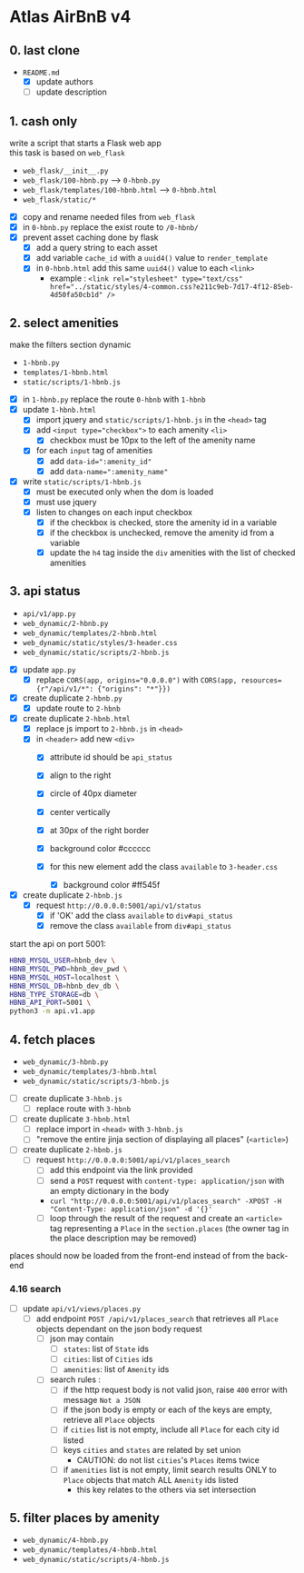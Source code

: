 # Atlas AirBnB v4

## 0. last clone

- `README.md`
	- [x] update authors
	- [ ] update description

## 1. cash only

write a script that starts a Flask web app\
this task is based on `web_flask`

- `web_flask/__init__.py`
- `web_flask/100-hbnb.py` --> `0-hbnb.py`
- `web_flask/templates/100-hbnb.html` --> `0-hbnb.html`
- `web_flask/static/*`

- [x] copy and rename needed files from `web_flask`
- [x] in `0-hbnb.py` replace the exist route to `/0-hbnb/`
- [x] prevent asset caching done by flask
	- [x] add a query string to each asset
	- [x] add variable `cache_id` with a `uuid4()` value to `render_template`
	- [x] in `0-hbnb.html` add this same `uuid4()` value to each `<link>`
		- example :
`<link
rel="stylesheet"
type="text/css"
href="../static/styles/4-common.css?e211c9eb-7d17-4f12-85eb-4d50fa50cb1d"
/>`

## 2. select amenities

make the filters section dynamic

- `1-hbnb.py`
- `templates/1-hbnb.html`
- `static/scripts/1-hbnb.js`

- [x] in `1-hbnb.py` replace the route `0-hbnb` with `1-hbnb`
- [x] update `1-hbnb.html`
	- [x] import jquery and `static/scripts/1-hbnb.js` in the `<head>` tag
	- [x] add `<input type="checkbox">` to each amenity `<li>`
		- [x] checkbox must be 10px to the left of the amenity name
	- [x] for each `input` tag of amenities
		- [x] add `data-id=":amenity_id"`
		- [x] add `data-name=":amenity_name"`

- [x] write `static/scripts/1-hbnb.js`
	- [x] must be executed only when the dom is loaded
	- [x] must use jquery
	- [x] listen to changes on each input checkbox
		- [x] if the checkbox is checked, store the amenity id in a variable
		- [x] if the checkbox is unchecked, remove the amenity id from a variable
		- [x] update the `h4` tag inside the `div` amenities with the list of
			  checked amenities

## 3. api status

- `api/v1/app.py`
- `web_dynamic/2-hbnb.py`
- `web_dynamic/templates/2-hbnb.html`
- `web_dynamic/static/styles/3-header.css`
- `web_dynamic/static/scripts/2-hbnb.js`

- [x] update `app.py`
	- [x] replace `CORS(app, origins="0.0.0.0")` with
		  `CORS(app, resources={r"/api/v1/*": {"origins": "*"}})`

- [x] create duplicate `2-hbnb.py`
	- [x] update route to `2-hbnb`

- [x] create duplicate `2-hbnb.html`
	- [x] replace js import to `2-hbnb.js` in `<head>`
	- [x] in `<header>` add new `<div>`
		- [x] attribute id should be `api_status`
		- [x] align to the right
		- [x] circle of 40px diameter
		- [x] center vertically
		- [x] at 30px of the right border
		- [x] background color #cccccc

		- [x] for this new element add the class `available` to `3-header.css`
			- [x] background color #ff545f

- [x] create duplicate `2-hbnb.js`
	- [x] request `http://0.0.0.0:5001/api/v1/status`
		- [x] if 'OK' add the class `available` to `div#api_status`
		- [x] remove the class `available` from `div#api_status`

start the api on port 5001:
```sh
HBNB_MYSQL_USER=hbnb_dev \
HBNB_MYSQL_PWD=hbnb_dev_pwd \
HBNB_MYSQL_HOST=localhost \
HBNB_MYSQL_DB=hbnb_dev_db \
HBNB_TYPE_STORAGE=db \
HBNB_API_PORT=5001 \
python3 -m api.v1.app
```

## 4. fetch places

- `web_dynamic/3-hbnb.py`
- `web_dynamic/templates/3-hbnb.html`
- `web_dynamic/static/scripts/3-hbnb.js`

- [ ] create duplicate `3-hbnb.js`
	- [ ] replace route with `3-hbnb`

- [ ] create duplicate `3-hbnb.html`
	- [ ] replace import in `<head>` with `3-hbnb.js`
	- [ ] "remove the entire jinja section of displaying all places" (`<article>`)

- [ ] create duplicate `2-hbnb.js`
	- [ ] request `http://0.0.0.0:5001/api/v1/places_search`
		- [ ] add this endpoint via the link provided
		- [ ] send a `POST` request with `content-type: application/json` with an
			  empty dictionary in the body
		- `curl "http://0.0.0.0:5001/api/v1/places_search" -XPOST -H "Content-Type: application/json" -d '{}'`
		- [ ] loop through the result of the request and create an `<article>` tag
			  representing a `Place` in the `section.places` (the owner tag in the
			  place description may be removed)

places should now be loaded from the front-end instead of from the back-end

### 4.16 search

- [ ] update `api/v1/views/places.py`
	- [ ] add endpoint `POST /api/v1/places_search` that retrieves all `Place`
		  objects dependant on the json body request
		- [ ] json may contain
			- [ ] `states`: list of `State` ids
			- [ ] `cities`: list of `Cities` ids
			- [ ] `amenities`: list of `Amenity` ids
		- [ ] search rules :
			- [ ] if the http request body is not valid json, raise `400` error
				  with message `Not a JSON`
			- [ ] if the json body is empty or each of the keys are empty,
				  retrieve all `Place` objects
			- [ ] if `cities` list is not empty, include all `Place` for each city
				  id listed
			- [ ] keys `cities` and `states` are related by set union
				- CAUTION: do not list `cities`'s `Places` items twice
			- [ ] if `amenities` list is not empty, limit search results ONLY to
				  `Place` objects that match ALL `Amenity` ids listed
				- this key relates to the others via set intersection

## 5. filter places by amenity

- `web_dynamic/4-hbnb.py`
- `web_dynamic/templates/4-hbnb.html`
- `web_dynamic/static/scripts/4-hbnb.js`
